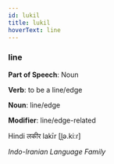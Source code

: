 ```yaml
---
id: lukil
title: lukil
hoverText: line
---
```


### line

**Part of Speech**: Noun

**Verb**: to be a line/edge

**Noun**: line/edge

**Modifier**: line/edge-related

Hindi लकीर lakīr [l̪ə.kiːɾ]

*Indo-Iranian Language Family*